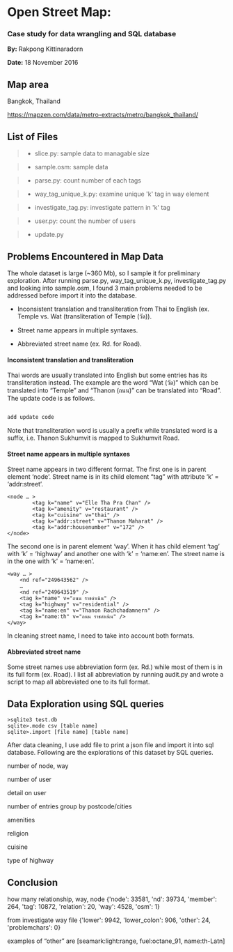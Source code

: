 # Open Street Map:
### Case study for data wrangling and SQL database

**By:** Rakpong Kittinaradorn

**Date:** 18 November 2016


## Map area

Bangkok, Thailand

https://mapzen.com/data/metro-extracts/metro/bangkok_thailand/

## List of Files

> * slice.py: sample data to managable size

> * sample.osm: sample data

> * parse.py: count number of each tags

> * way_tag_unique_k.py: examine unique 'k' tag in way element

> * investigate_tag.py: investigate pattern in 'k' tag

> * user.py: count the number of users

> * update.py


## Problems Encountered in Map Data

The whole dataset is large (~360 Mb), so I sample it for preliminary exploration. After running parse.py, way_tag_unique_k.py, investigate_tag.py and looking into sample.osm, I found 3 main problems needed to be addressed before import it into the database.

* Inconsistent translation and transliteration from Thai to English (ex. Temple vs. Wat (transliteration of Temple (วัด)).

* Street name appears in multiple syntaxes.

* Abbreviated street name (ex. Rd. for Road).

#### Inconsistent translation and transliteration

Thai words are usually translated into English but some entries has its transliteration instead. The example are the word “Wat (วัด)” which can be translated into “Temple” and “Thanon (ถนน)” can be translated into “Road”.  The update code is as follows.

```python

add update code


```

Note that transliteration word is usually a prefix while translated word is a suffix, i.e. Thanon Sukhumvit is mapped to Sukhumvit Road.


#### Street name appears in multiple syntaxes

Street name appears in two different format. The first one is in parent element ‘node’. Street name is in its child element “tag” with attribute ‘k’ = ‘addr:street’.

```
<node … >
		<tag k="name" v="Elle Tha Pra Chan" />
		<tag k="amenity" v="restaurant" />
		<tag k="cuisine" v="thai" />
		<tag k="addr:street" v="Thanon Maharat" />
		<tag k="addr:housenumber" v="172" />
</node>
```
The second one is in parent element ‘way’. When it has child element ‘tag’ with ‘k’ = ‘highway’ and another one with ‘k’ = ‘name:en’. The street name is in the one with ‘k’ = ‘name:en’.
```
<way … >
	<nd ref="249643562" />
	…
	<nd ref="249643519" />
	<tag k="name" v="ถนน ราชดำเนิน" />
	<tag k="highway" v="residential" />
	<tag k="name:en" v="Thanon Rachchadamnern" />
	<tag k="name:th" v="ถนน ราชดำเนิน" />
</way>
```

In cleaning street name, I need to take into account both formats.


#### Abbreviated street name

Some street names use abbreviation form (ex. Rd.) while most of them is in its full form (ex. Road). I list all abbreviation by running audit.py and wrote a script to map all abbreviated one to its full format.

## Data Exploration using SQL queries

```
>sqlite3 test.db
sqlite>.mode csv [table name]
sqlite>.import [file name] [table name]
```

After data cleaning, I use add file to print a json file and import it into sql database. Following are the explorations of this dataset by SQL queries.


number of node, way

number of user

detail on user


number of entries group by postcode/cities


amenities

religion

cuisine

type of highway


## Conclusion














how many relationship, way, node
{'node': 33581, 'nd': 39734, 'member': 264, 'tag': 10872, 'relation': 20, 'way': 4528, 'osm': 1}

from investigate way file
{'lower': 9942, 'lower_colon': 906, 'other': 24, 'problemchars': 0}

examples of “other” are [seamark:light:range, fuel:octane_91, name:th-Latn]
